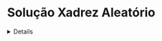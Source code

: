 # Solução Xadrez Aleatório

<details>
<br>

Devemos imprimir a quantidade de estados válidos, observe que um estado difere de outro baseado na posição do rei e torres, assim, ignorando os peões, a quantidade de estados validos é a quantidade de maneiras diferentes que podemos posicionar o rei e as torres, dito isso, vamos começar dividimos o problema em 3 casos:
- **Nenhuma torre**:
	Nesse caso, apenas podemos colocar o rei em uma posição qualquer, como temos $N$ posições, teremos $N$ estados válidos.
- **Uma torre**:
	Nesse caso, colocando o rei em uma posição qualquer, teremos $N-1$ posições para a torre, assim a quantidade de estados validos é $N * (N-1)$.
	Observe que $N * (N-1) = \frac{N!}{(N-2)!} =  A^{N}_{2}$, ou seja, para casos assim, basta o arranjo da quantidade de espaços pela quantidade de peças. (Importante para o terceiro caso).
- **Duas torres**:
	Nesse caso, poderiamos continuar a ideia do caso anterior e supor que a quantidade de estados é $A^{N}_{3}$, no entanto temos a restrição que o rei deve estar entre as duas torre.
	Escolheremos uma das permutações possiveis dentro do $A^{N}_{3}$, por exemplo $a, b, c$ tal que  $0 \le a, b, c < N$, observe que $a, b, c$ não estão nescessariamente em ordem, no entanto escolheremos o menor e o maior valor para serem colocadas as torres e o outro valor será colocado o rei, assim, satisfazemos a condição.
	No entanto o que difere a permutação acima de $a, c, b$? absolutamente nada, o maior e o menor número, que são os mesmos, ainda serão torres e o outro número o rei. (observe que as duas permutações são validas e diferentes dentro do arranjo devido a ordem diferente dos fatores). 
	Portanto, basta eliminarmos as permutações nos quais os números se repetem, o que é feito pela combinação.
	Logo o número de casos possiveis é $C^{N}_{3} = \frac{N!}{3! * (N-3)!} = \frac{N * (N-1) * (N-2)}{6}$.

### Código:

<details>
<summary>C++</summary>
<br>
	
``` C++
#include <bits/stdc++.h>
using namespace std;

#define ll long long

int main() {
    ll n, t;
    cin >> n >> t;

    if (t == 0) cout << n << endl;
    else if (t == 1) cout << n * (n-1) << endl;
    else if (t == 2) cout << (n * (n-1) * (n-2))/6 << endl;
}
```

</details>
<details>
<summary>Python3</summary>
<br>

``` python
n, t = map(int, input().split())

if t == 0:
	print(n)
else if t == 1:
	print(n * (n-1))
else if t == 2:
	print((n * (n-1) * (n-2))/6)
```

</details>

</details>


